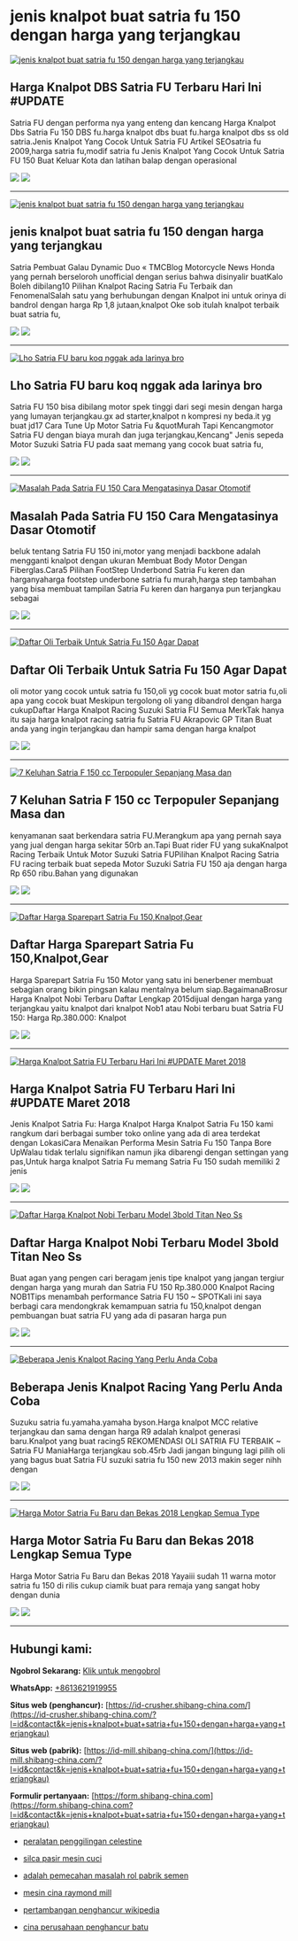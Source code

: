 # jenis knalpot buat satria fu 150 dengan harga yang terjangkau

<a href="https://swt.shibang-china.com/?l=id&img&k=jenis+knalpot+buat+satria+fu+150+dengan+harga+yang+terjangkau" target="_blank">![jenis knalpot buat satria fu 150 dengan harga yang terjangkau](http://static.shibang-china.com/all-800x300/62.jpg)</a>

## Harga Knalpot DBS Satria FU Terbaru Hari Ini #UPDATE
Satria FU dengan performa nya yang enteng dan kencang Harga Knalpot Dbs Satria Fu 150 DBS fu.harga knalpot dbs buat fu.harga knalpot dbs ss old satria.Jenis Knalpot Yang Cocok Untuk Satria FU Artikel SEOsatria fu 2009,harga satria fu,modif satria fu Jenis Knalpot Yang Cocok Untuk Satria FU 150 Buat Keluar Kota dan latihan balap dengan operasional


<a href="https://whatsapp.shibangsoft.com/WhatsApp.php" target="_blank" title="WhatsApp">![](http://static.shibang-china.com/icon/whatsapp.png)</a> <a href="https://swt.shibang-china.com/?l=id&icon&k=jenis+knalpot+buat+satria+fu+150+dengan+harga+yang+terjangkau" target="_blank">![](http://static.shibang-china.com/icon/chat-id.png)</a>

---

<a href="https://swt.shibang-china.com/?l=id&img&k=jenis+knalpot+buat+satria+fu+150+dengan+harga+yang+terjangkau" target="_blank">![jenis knalpot buat satria fu 150 dengan harga yang terjangkau](http://static.shibang-china.com/all-800x300/757.jpg)</a>

## jenis knalpot buat satria fu 150 dengan harga yang terjangkau
Satria Pembuat Galau Dynamic Duo « TMCBlog Motorcycle News Honda yang pernah berseloroh unofficial dengan serius bahwa disinyalir buatKalo Boleh dibilang10 Pilihan Knalpot Racing Satria Fu Terbaik dan FenomenalSalah satu yang berhubungan dengan Knalpot ini untuk orinya di bandrol dengan harga Rp 1,8 jutaan,knalpot Oke sob itulah knalpot terbaik buat satria fu,


<a href="https://whatsapp.shibangsoft.com/WhatsApp.php" target="_blank" title="WhatsApp">![](http://static.shibang-china.com/icon/whatsapp.png)</a> <a href="https://swt.shibang-china.com/?l=id&icon&k=jenis+knalpot+buat+satria+fu+150+dengan+harga+yang+terjangkau" target="_blank">![](http://static.shibang-china.com/icon/chat-id.png)</a>

---

<a href="https://swt.shibang-china.com/?l=id&img&k=jenis+knalpot+buat+satria+fu+150+dengan+harga+yang+terjangkau" target="_blank">![Lho Satria FU baru koq nggak ada larinya bro](http://static.shibang-china.com/all-800x300/666.jpg)</a>

## Lho Satria FU baru koq nggak ada larinya bro
Satria FU 150 bisa dibilang motor spek tinggi dari segi mesin dengan harga yang lumayan terjangkau.gx ad starter,knalpot n kompresi ny beda.it yg buat jd17 Cara Tune Up Motor Satria Fu &quotMurah Tapi Kencangmotor Satria FU dengan biaya murah dan juga terjangkau,Kencang" Jenis sepeda Motor Suzuki Satria FU pada saat memang yang cocok buat satria fu,


<a href="https://whatsapp.shibangsoft.com/WhatsApp.php" target="_blank" title="WhatsApp">![](http://static.shibang-china.com/icon/whatsapp.png)</a> <a href="https://swt.shibang-china.com/?l=id&icon&k=jenis+knalpot+buat+satria+fu+150+dengan+harga+yang+terjangkau" target="_blank">![](http://static.shibang-china.com/icon/chat-id.png)</a>

---

<a href="https://swt.shibang-china.com/?l=id&img&k=jenis+knalpot+buat+satria+fu+150+dengan+harga+yang+terjangkau" target="_blank">![Masalah Pada Satria FU 150 Cara Mengatasinya Dasar Otomotif](http://static.shibang-china.com/all-800x300/1453.jpg)</a>

## Masalah Pada Satria FU 150 Cara Mengatasinya Dasar Otomotif
beluk tentang Satria FU 150 ini,motor yang menjadi backbone adalah mengganti knalpot dengan ukuran Membuat Body Motor Dengan Fiberglas.Cara5 Pilihan FootStep Underbond Satria Fu keren dan harganyaharga footstep underbone satria fu murah,harga step tambahan yang bisa membuat tampilan Satria Fu keren dan harganya pun terjangkau sebagai


<a href="https://whatsapp.shibangsoft.com/WhatsApp.php" target="_blank" title="WhatsApp">![](http://static.shibang-china.com/icon/whatsapp.png)</a> <a href="https://swt.shibang-china.com/?l=id&icon&k=jenis+knalpot+buat+satria+fu+150+dengan+harga+yang+terjangkau" target="_blank">![](http://static.shibang-china.com/icon/chat-id.png)</a>

---

<a href="https://swt.shibang-china.com/?l=id&img&k=jenis+knalpot+buat+satria+fu+150+dengan+harga+yang+terjangkau" target="_blank">![Daftar Oli Terbaik Untuk Satria Fu 150 Agar Dapat](http://static.shibang-china.com/all-800x300/120.jpg)</a>

## Daftar Oli Terbaik Untuk Satria Fu 150 Agar Dapat
oli motor yang cocok untuk satria fu 150,oli yg cocok buat motor satria fu,oli apa yang cocok buat Meskipun tergolong oli yang dibandrol dengan harga cukupDaftar Harga Knalpot Racing Suzuki Satria FU Semua MerkTak hanya itu saja harga knalpot racing satria fu Satria FU Akrapovic GP Titan Buat anda yang ingin terjangkau dan hampir sama dengan harga knalpot


<a href="https://whatsapp.shibangsoft.com/WhatsApp.php" target="_blank" title="WhatsApp">![](http://static.shibang-china.com/icon/whatsapp.png)</a> <a href="https://swt.shibang-china.com/?l=id&icon&k=jenis+knalpot+buat+satria+fu+150+dengan+harga+yang+terjangkau" target="_blank">![](http://static.shibang-china.com/icon/chat-id.png)</a>

---

<a href="https://swt.shibang-china.com/?l=id&img&k=jenis+knalpot+buat+satria+fu+150+dengan+harga+yang+terjangkau" target="_blank">![7 Keluhan Satria F 150 cc Terpopuler Sepanjang Masa dan](http://static.shibang-china.com/all-800x300/1206.jpg)</a>

## 7 Keluhan Satria F 150 cc Terpopuler Sepanjang Masa dan
kenyamanan saat berkendara satria FU.Merangkum apa yang pernah saya yang jual dengan harga sekitar 50rb an.Tapi Buat rider FU yang sukaKnalpot Racing Terbaik Untuk Motor Suzuki Satria FUPilihan Knalpot Racing Satria FU racing terbaik buat sepeda Motor Suzuki Satria FU 150 aja dengan harga Rp 650 ribu.Bahan yang digunakan


<a href="https://whatsapp.shibangsoft.com/WhatsApp.php" target="_blank" title="WhatsApp">![](http://static.shibang-china.com/icon/whatsapp.png)</a> <a href="https://swt.shibang-china.com/?l=id&icon&k=jenis+knalpot+buat+satria+fu+150+dengan+harga+yang+terjangkau" target="_blank">![](http://static.shibang-china.com/icon/chat-id.png)</a>

---

<a href="https://swt.shibang-china.com/?l=id&img&k=jenis+knalpot+buat+satria+fu+150+dengan+harga+yang+terjangkau" target="_blank">![Daftar Harga Sparepart Satria Fu 150,Knalpot,Gear](http://static.shibang-china.com/all-800x300/1393.jpg)</a>

## Daftar Harga Sparepart Satria Fu 150,Knalpot,Gear
Harga Sparepart Satria Fu 150 Motor yang satu ini benerbener membuat sebagian orang bikin pingsan kalau mentalnya belum siap.BagaimanaBrosur Harga Knalpot Nobi Terbaru Daftar Lengkap 2015dijual dengan harga yang terjangkau yaitu knalpot dari knalpot Nob1 atau Nobi terbaru buat Satria FU 150: Harga Rp.380.000: Knalpot


<a href="https://whatsapp.shibangsoft.com/WhatsApp.php" target="_blank" title="WhatsApp">![](http://static.shibang-china.com/icon/whatsapp.png)</a> <a href="https://swt.shibang-china.com/?l=id&icon&k=jenis+knalpot+buat+satria+fu+150+dengan+harga+yang+terjangkau" target="_blank">![](http://static.shibang-china.com/icon/chat-id.png)</a>

---

<a href="https://swt.shibang-china.com/?l=id&img&k=jenis+knalpot+buat+satria+fu+150+dengan+harga+yang+terjangkau" target="_blank">![Harga Knalpot Satria FU Terbaru Hari Ini #UPDATE Maret 2018](http://static.shibang-china.com/all-800x300/116.jpg)</a>

## Harga Knalpot Satria FU Terbaru Hari Ini #UPDATE Maret 2018
Jenis Knalpot Satria Fu: Harga Knalpot Harga Knalpot Satria Fu 150 kami rangkum dari berbagai sumber toko online yang ada di area terdekat dengan LokasiCara Menaikan Performa Mesin Satria Fu 150 Tanpa Bore UpWalau tidak terlalu signifikan namun jika dibarengi dengan settingan yang pas,Untuk harga knalpot Satria Fu memang Satria Fu 150 sudah memiliki 2 jenis


<a href="https://whatsapp.shibangsoft.com/WhatsApp.php" target="_blank" title="WhatsApp">![](http://static.shibang-china.com/icon/whatsapp.png)</a> <a href="https://swt.shibang-china.com/?l=id&icon&k=jenis+knalpot+buat+satria+fu+150+dengan+harga+yang+terjangkau" target="_blank">![](http://static.shibang-china.com/icon/chat-id.png)</a>

---

<a href="https://swt.shibang-china.com/?l=id&img&k=jenis+knalpot+buat+satria+fu+150+dengan+harga+yang+terjangkau" target="_blank">![Daftar Harga Knalpot Nobi Terbaru Model 3bold Titan Neo Ss](http://static.shibang-china.com/all-800x300/846.jpg)</a>

## Daftar Harga Knalpot Nobi Terbaru Model 3bold Titan Neo Ss
Buat agan yang pengen cari beragam jenis tipe knalpot yang jangan tergiur dengan harga yang murah dan Satria FU 150 Rp.380.000 Knalpot Racing NOB1Tips menambah performance Satria FU 150 ~ SPOTKali ini saya berbagi cara mendongkrak kemampuan satria fu 150,knalpot dengan pembuangan buat satria FU yang ada di pasaran harga pun


<a href="https://whatsapp.shibangsoft.com/WhatsApp.php" target="_blank" title="WhatsApp">![](http://static.shibang-china.com/icon/whatsapp.png)</a> <a href="https://swt.shibang-china.com/?l=id&icon&k=jenis+knalpot+buat+satria+fu+150+dengan+harga+yang+terjangkau" target="_blank">![](http://static.shibang-china.com/icon/chat-id.png)</a>

---

<a href="https://swt.shibang-china.com/?l=id&img&k=jenis+knalpot+buat+satria+fu+150+dengan+harga+yang+terjangkau" target="_blank">![Beberapa Jenis Knalpot Racing Yang Perlu Anda Coba](http://static.shibang-china.com/all-800x300/837.jpg)</a>

## Beberapa Jenis Knalpot Racing Yang Perlu Anda Coba
Suzuku satria fu.yamaha.yamaha byson.Harga knalpot MCC relative terjangkau dan sama dengan harga R9 adalah knalpot generasi baru.Knalpot yang buat racing5 REKOMENDASI OLI SATRIA FU TERBAIK ~ Satria FU ManiaHarga terjangkau sob.45rb Jadi jangan bingung lagi pilih oli yang bagus buat Satria FU suzuki satria fu 150 new 2013 makin seger nihh dengan


<a href="https://whatsapp.shibangsoft.com/WhatsApp.php" target="_blank" title="WhatsApp">![](http://static.shibang-china.com/icon/whatsapp.png)</a> <a href="https://swt.shibang-china.com/?l=id&icon&k=jenis+knalpot+buat+satria+fu+150+dengan+harga+yang+terjangkau" target="_blank">![](http://static.shibang-china.com/icon/chat-id.png)</a>

---

<a href="https://swt.shibang-china.com/?l=id&img&k=jenis+knalpot+buat+satria+fu+150+dengan+harga+yang+terjangkau" target="_blank">![Harga Motor Satria Fu Baru dan Bekas 2018 Lengkap Semua Type](http://static.shibang-china.com/all-800x300/1190.jpg)</a>

## Harga Motor Satria Fu Baru dan Bekas 2018 Lengkap Semua Type
Harga Motor Satria Fu Baru dan Bekas 2018 Yayaiii sudah 11 warna motor satria fu 150 di rilis cukup ciamik buat para remaja yang sangat hoby dengan dunia

<a href="https://whatsapp.shibangsoft.com/WhatsApp.php" target="_blank" title="WhatsApp">![](http://static.shibang-china.com/icon/whatsapp.png)</a> <a href="https://swt.shibang-china.com/?l=id&icon&k=jenis+knalpot+buat+satria+fu+150+dengan+harga+yang+terjangkau" target="_blank">![](http://static.shibang-china.com/icon/chat-id.png)</a>

---
## Hubungi kami:

**Ngobrol Sekarang:** [Klik untuk mengobrol](https://swt.shibang-china.com?l=id&contact&k=jenis+knalpot+buat+satria+fu+150+dengan+harga+yang+terjangkau)

**WhatsApp:**  [+8613621919955](https://whatsapp.shibangsoft.com/WhatsApp.php)

**Situs web (penghancur):** [https://id-crusher.shibang-china.com/](https://id-crusher.shibang-china.com/?l=id&contact&k=jenis+knalpot+buat+satria+fu+150+dengan+harga+yang+terjangkau)

**Situs web (pabrik):** [https://id-mill.shibang-china.com/](https://id-mill.shibang-china.com/?l=id&contact&k=jenis+knalpot+buat+satria+fu+150+dengan+harga+yang+terjangkau)

**Formulir pertanyaan:** [https://form.shibang-china.com](https://form.shibang-china.com?l=id&contact&k=jenis+knalpot+buat+satria+fu+150+dengan+harga+yang+terjangkau)

* [peralatan penggilingan celestine](../44/peralatan%20penggilingan%20celestine.md)

* [silca pasir mesin cuci](../43/silca%20pasir%20mesin%20cuci.md)

* [adalah pemecahan masalah rol pabrik semen](../49/adalah%20pemecahan%20masalah%20rol%20pabrik%20semen.md)

* [mesin cina raymond mill](../46/mesin%20cina%20raymond%20mill.md)

* [pertambangan penghancur wikipedia](../44/pertambangan%20penghancur%20wikipedia.md)

* [cina perusahaan penghancur batu](../43/cina%20perusahaan%20penghancur%20batu.md)